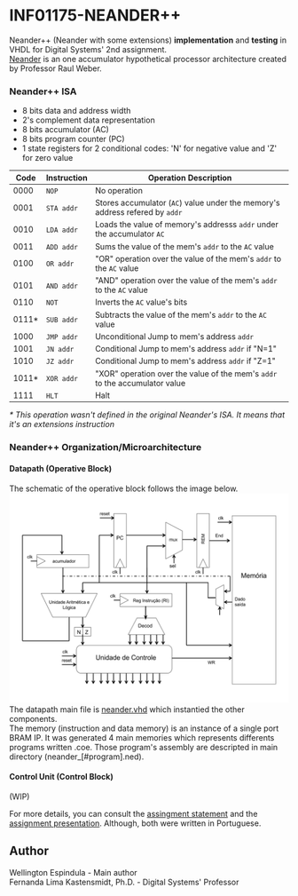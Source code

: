 # INF01175-NEANDER++
Neander++ (Neander with some extensions) __implementation__ and __testing__ in VHDL for Digital Systems' 2nd assignment. <br>
[Neander](http://www.inf.ufrgs.br/arq/wiki/doku.php?id=neander) is an one accumulator hypothetical processor architecture created by Professor Raul Weber.

### Neander++ ISA
- 8 bits data and address width
- 2's complement data representation
- 8 bits accumulator (AC)
- 8 bits program counter (PC)
- 1 state registers for 2 conditional codes: 'N' for negative value and 'Z' for zero value

|Code|Instruction|Operation Description|
|-|-|-|
|0000|`NOP`|No operation|
|0001|`STA addr`|Stores accumulator (`AC`) value under the memory's address refered by `addr`|
|0010|`LDA addr`|Loads the value of memory's addresss `addr` under the accumulator `AC`|
|0011|`ADD addr`|Sums the value of the mem's `addr` to the `AC` value|
|0100|`OR addr`|"OR" operation over the value of the mem's `addr` to the `AC` value|
|0101|`AND addr`|"AND" operation over the value of the mem's `addr` to the `AC` value|
|0110|`NOT`|Inverts the `AC` value's bits|
|0111*|`SUB addr`|Subtracts the value of the mem's `addr`  to the `AC` value|*
|1000|`JMP addr`|Unconditional Jump to mem's address `addr`|
|1001|`JN addr`|Conditional Jump to mem's address `addr` if "N=1"|
|1010|`JZ addr`|Conditional Jump to mem's address `addr` if "Z=1"|
|1011*|`XOR addr`|"XOR" operation over the value of the mem's `addr` to the accumulator value|
|1111|`HLT`|Halt|

_\* This operation wasn't defined in the original Neander's ISA. It means that it's an extensions instruction_

### Neander++ Organization/Microarchitecture
#### Datapath (Operative Block)
The schematic of the operative block follows the image below. <br>
<img src="imgs/schematic.svg"> <br>
The datapath main file is [neander.vhd](sources_1/new/neander.vhd) which instantied the other components.<br>
The memory (instruction and data memory) is an instance of a single port BRAM IP. It was generated 4 main memories which represents differents programs written .coe. Those program's assembly are descripted in main directory (neander_[#program].ned).

#### Control Unit (Control Block)
(WIP)

For more details, you can consult the [assingment statement](neander_enunciado.pdf) and the [assignment presentation](Presentation.pdf). Although, both were written in Portuguese.


## Author
Wellington Espindula - Main author <br>
Fernanda Lima Kastensmidt, Ph.D. - Digital Systems' Professor
